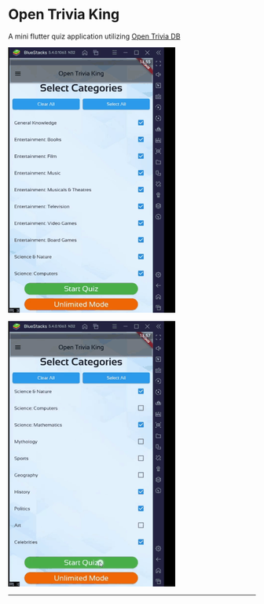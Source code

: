 # Open Trivia King

A mini flutter quiz application utilizing [Open Trivia DB](https://opentdb.com/)

![Demo of application 1](/assets/promo/Demo1.gif)

![Demo of application 2](/assets/promo/Demo2.gif)

---

